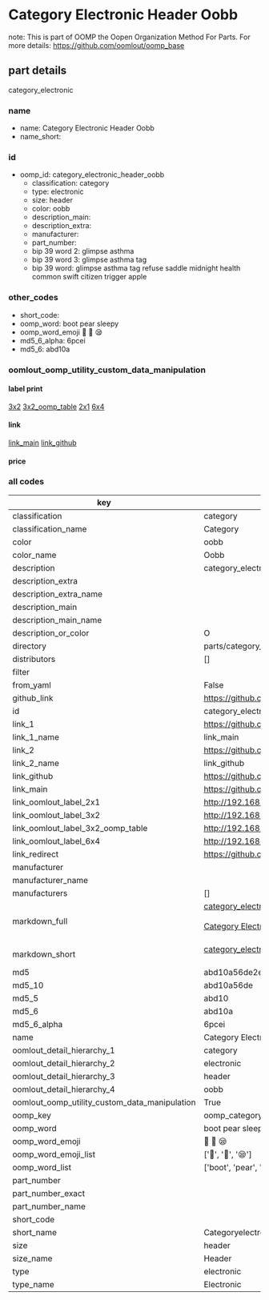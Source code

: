 # Category Electronic Header Oobb  

note: This is part of OOMP the Oopen Organization Method For Parts. For more details: https://github.com/oomlout/oomp_base

##  part details
  



category_electronic



### name
* name: Category Electronic Header Oobb
* name_short: 
### id
* oomp_id: category_electronic_header_oobb
  * classification: category
  * type: electronic
  * size: header
  * color: oobb
  * description_main: 
  * description_extra: 
  * manufacturer: 
  * part_number: 
  * bip 39 word 2: glimpse asthma
  * bip 39 word 3: glimpse asthma tag
  * bip 39 word: glimpse asthma tag refuse saddle midnight health common swift citizen trigger apple

### other_codes
* short_code: 
* oomp_word: boot pear sleepy
* oomp_word_emoji :boot: :pear: :sleepy:
* md5_6_alpha: 6pcei
* md5_6: abd10a






### oomlout_oomp_utility_custom_data_manipulation
#### label print
[3x2](http://192.168.1.245:1112/?label=oomp%206pcei)
[3x2_oomp_table](http://192.168.1.108:1112/?label=oomp%206pcei)
[2x1](http://192.168.1.242:1112/?label=oomp%206pcei)
[6x4](http://192.168.1.55:1112/?label=oomp%206pcei)    

#### link

[link_main](https://github.com/oomlout/oomlout_oomp_version_1_messy/tree/main/parts/category_electronic_header_oobb) [link_github](https://github.com/oomlout/oomlout_oomp_version_1_messy/tree/main/parts/category_electronic_header_oobb)                             

#### price







### all codes 
| key | value |  
| --- | --- |  
| classification | category |  
| classification_name | Category |  
| color | oobb |  
| color_name | Oobb |  
| description | category_electronic |  
| description_extra |  |  
| description_extra_name |  |  
| description_main |  |  
| description_main_name |  |  
| description_or_color | O  |  
| directory | parts/category_electronic_header_oobb |  
| distributors | [] |  
| filter |  |  
| from_yaml | False |  
| github_link | https://github.com/oomlout/oomlout_oomp_part_src/tree/main/parts/category_electronic_header_oobb |  
| id | category_electronic_header_oobb |  
| link_1 | https://github.com/oomlout/oomlout_oomp_version_1_messy/tree/main/parts/category_electronic_header_oobb |  
| link_1_name | link_main |  
| link_2 | https://github.com/oomlout/oomlout_oomp_version_1_messy/tree/main/parts/category_electronic_header_oobb |  
| link_2_name | link_github |  
| link_github | https://github.com/oomlout/oomlout_oomp_version_1_messy/tree/main/parts/category_electronic_header_oobb |  
| link_main | https://github.com/oomlout/oomlout_oomp_version_1_messy/tree/main/parts/category_electronic_header_oobb |  
| link_oomlout_label_2x1 | http://192.168.1.242:1112/?label=oomp%206pcei |  
| link_oomlout_label_3x2 | http://192.168.1.245:1112/?label=oomp%206pcei |  
| link_oomlout_label_3x2_oomp_table | http://192.168.1.108:1112/?label=oomp%206pcei |  
| link_oomlout_label_6x4 | http://192.168.1.55:1112/?label=oomp%206pcei |  
| link_redirect | https://github.com/oomlout/oomlout_oomp_version_1_messy/tree/main/parts/category_electronic_header_oobb |  
| manufacturer |  |  
| manufacturer_name |  |  
| manufacturers | [] |  
| markdown_full | [category_electronic_header_oobb](none)<br>[](none)<br>[Category Electronic Header Oobb](none)<br><br> |  
| markdown_short | [category_electronic_header_oobb](none)<br><br> |  
| md5 | abd10a56de2e6d4631deeb47ba438319 |  
| md5_10 | abd10a56de |  
| md5_5 | abd10 |  
| md5_6 | abd10a |  
| md5_6_alpha | 6pcei |  
| name | Category Electronic Header Oobb |  
| oomlout_detail_hierarchy_1 | category |  
| oomlout_detail_hierarchy_2 | electronic |  
| oomlout_detail_hierarchy_3 | header |  
| oomlout_detail_hierarchy_4 | oobb |  
| oomlout_oomp_utility_custom_data_manipulation | True |  
| oomp_key | oomp_category_electronic_header_oobb |  
| oomp_word | boot pear sleepy |  
| oomp_word_emoji | :boot: :pear: :sleepy: |  
| oomp_word_emoji_list | [':boot:', ':pear:', ':sleepy:'] |  
| oomp_word_list | ['boot', 'pear', 'sleepy'] |  
| part_number |  |  
| part_number_exact |  |  
| part_number_name |  |  
| short_code |  |  
| short_name | Categoryelectronic |  
| size | header |  
| size_name | Header |  
| type | electronic |  
| type_name | Electronic |  

